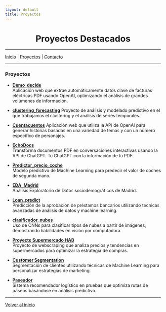 ```yaml
---
layout: default
title: Proyectos
---
```


<div align="center">

# Proyectos Destacados

</div>

---

[Inicio](index.html) | [Proyectos](projects.html) | [Contacto](index.html#contacto)

---

### Proyectos

- **[Demo_decide](https://github.com/joferte84/Demo_decide)**  
  Aplicación web que extrae automáticamente datos clave de facturas eléctricas PDF usando OpenAI, optimizando el análisis de grandes volúmenes de información.

- **[clustering_forecasting](https://github.com/joferte84/clustering_forecasting)**
  Proyecto de análisis y modelado predictivo en el que trabajamos el clustering y el análisis de series temporales.

- **[Cuentacuentos](https://github.com/joferte84/Cuentacuentos)**
  Aplicación web que utiliza la API de OpenAI para generar historias basadas en una variedad de temas y con un número específico de personajes.

- **[EchoDocs](https://github.com/joferte84/EchoDocs)**  
  Transforma documentos PDF en conversaciones interactivas usando la API de ChatGPT. Tu ChatGPT con la información de tu PDF.

- **[Predictor_precio_coche](https://github.com/joferte84/Predictor_precio_coche)**  
  Modelo predictivo de Machine Learning para predecir el valor de coches de segunda mano.

- **[EDA_Madrid](https://github.com/joferte84/EDA_Madrid)**  
  Análisis Exploratorio de Datos sociodemográficos de Madrid.

- **[Loan_predict](https://github.com/joferte84/Loan_predict)**  
  Predicción de la aprobación de préstamos bancarios utilizando técnicas avanzadas de análisis de datos y machine learning.

- **[clasificador_nubes](https://github.com/joferte84/clasificador_nubes)**  
  Uso de CNNs para clasificar tipos de nubes a partir de imágenes, demostrando habilidades en visión por computadora.

- **[Proyecto Supermercado HAB](https://github.com/joferte84/proyecto-supermercado-HAB)**  
  Proyecto de webscraping que analiza precios y tendencias en supermercados para optimizar la estrategia de compras.

- **[Customer Segmentation](https://github.com/joferte84/customer_segmentation)**  
  Segmentación de clientes utilizando técnicas de Machine Learning para personalizar estrategias de marketing.

- **[Paseador](https://github.com/joferte84/paseador)**  
  Sistema recomendador logístico en pruebas que optimiza rutas de paseos basándose en análisis predictivo.

---

[Volver al inicio](index.html)
